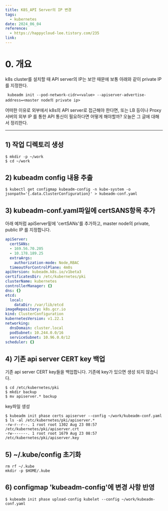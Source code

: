 ```yaml
---
title: K8S_API Server의 IP 변경
tags:
  - kubernetes
date: 2024_06_04
reference:
  - https://happycloud-lee.tistory.com/235
link:
---
```

# 0. 개요
k8s cluster를 설치할 때 API server의 IP는 보안 때문에 보통 아래와 같이 private IP를 지정한다.

```
 kubeadm init --pod-network-cidr=<value> --apiserver-advertise-address=<master node의 private ip>
```

어떠한 이유로 외부에서 k8s의 API server로 접근해야 한다면,
또는 LB 등이나 Proxy 서버의 외부 IP 를 통한 API 통신이 필요하다면 어떻게 해야할까? 오늘은 그 글에 대해서 정리한다.

---
## 1) 작업 디렉토리 생성
```shell
$ mkdir -p ~/work
$ cd ~/work
```
## 2) kubeadm config 내용 추출
```shell
$ kubectl get configmap kubeadm-config -n kube-system -o jsonpath='{.data.ClusterConfiguration}' > kubeadm-conf.yaml
```

## 3) kubeadm-conf.yaml파일에 certSANS항목 추가

아래 예처럼 apiServer밑에 'certSANs'를 추가하고, master node의 private, public IP 를 지정합니다. 

```yaml
apiServer:
  certSANs:
  - 169.56.70.205
  - 10.178.189.25
  extraArgs:
    authorization-mode: Node,RBAC
  timeoutForControlPlane: 4m0s
apiVersion: kubeadm.k8s.io/v1beta3
certificatesDir: /etc/kubernetes/pki
clusterName: kubernetes
controllerManager: {}
dns: {}
etcd:
  local:
    dataDir: /var/lib/etcd
imageRepository: k8s.gcr.io
kind: ClusterConfiguration
kubernetesVersion: v1.22.1
networking:
  dnsDomain: cluster.local
  podSubnet: 10.244.0.0/16
  serviceSubnet: 10.96.0.0/12
scheduler: {}
```

## 4) 기존 api server CERT key 백업

기존 api server CERT key들을 백업합니다. 기존에 key가 있으면 생성 되지 않습니다. 

```
$ cd /etc/kubernetes/pki
$ mkdir backup
$ mv apiserver.* backup
```

key파일 생성

```
$ kubeadm init phase certs apiserver --config ~/work/kubeadm-conf.yaml
$ ls -al /etc/kubernetes/pki/apiserver.*
-rw-r--r--. 1 root root 1302 Aug 23 08:57 /etc/kubernetes/pki/apiserver.crt
-rw-------. 1 root root 1679 Aug 23 08:57 /etc/kubernetes/pki/apiserver.key
```

## 5) ~/.kube/config 초기화
```shell
rm rf ~/.kube
mkdir -p $HOME/.kube
```

## 6) configmap 'kubeadm-config'에 변경 사항 반영  
```shell
$ kubeadm init phase upload-config kubelet --config ~/work/kubeadm-conf.yaml
```

